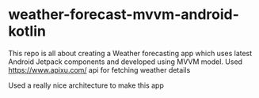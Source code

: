 # weather-forecast-mvvm-android-kotlin
This repo is all about creating a Weather forecasting app which uses latest Android Jetpack components and developed using MVVM model.
Used https://www.apixu.com/ api for fetching weather details

Used a really nice architecture to make this app

